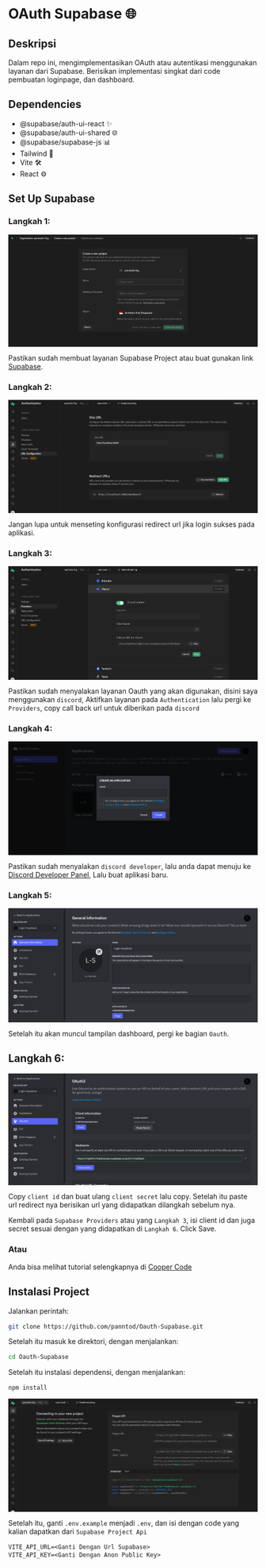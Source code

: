 # OAuth Supabase 🌐

## Deskripsi

Dalam repo ini, mengimplementasikan OAuth atau autentikasi menggunakan layanan dari Supabase. Berisikan implementasi singkat dari code pembuatan loginpage, dan dashboard.

## Dependencies

- @supabase/auth-ui-react ✨
- @supabase/auth-ui-shared 🌐
- @supabase/supabase-js 📊
- Tailwind 🎨
- Vite 🛠️
- React ⚙️

## Set Up Supabase

### Langkah 1:

<div align="center">
    <img src="https://github.com/panntod/Oauth-Supabase/blob/main/doc/supabase-create.png?raw=true" alt="Image's Create Project" style="display: block; margin-left: auto; margin-right: auto;">
</div>

Pastikan sudah membuat layanan Supabase Project atau buat gunakan link [Supabase](https://supabase.com/dashboard/new/).

### Langkah 2:

<div align="center">
    <img src="https://github.com/panntod/Oauth-Supabase/blob/main/doc/supabase-config.png?raw=true" alt="Image's Config Project" style="display: block; margin-left: auto; margin-right: auto;">
</div>

Jangan lupa untuk menseting konfigurasi redirect url jika login sukses pada aplikasi.

### Langkah 3:

<div align="center">
    <img src="https://github.com/panntod/Oauth-Supabase/blob/main/doc/supabase-provider.png?raw=true" alt="Image's Provider" style="display: block; margin-left: auto; margin-right: auto;">
</div>

Pastikan sudah menyalakan layanan Oauth yang akan digunakan, disini saya menggunakan `discord`, Aktifkan layanan pada `Authentication` lalu pergi ke `Providers`, copy call back url untuk diberikan pada `discord`

### Langkah 4:

<div align="center">
    <img src="https://github.com/panntod/Oauth-Supabase/blob/main/doc/discord-create.png?raw=true" alt="Image's Create Discord" style="display: block; margin-left: auto; margin-right: auto;">
</div>

Pastikan sudah menyalakan `discord developer`, lalu anda dapat menuju ke [Discord Developer Panel](https://discord.com/developers/applications), Lalu buat aplikasi baru.

### Langkah 5:

<div align="center">
    <img src="https://github.com/panntod/Oauth-Supabase/blob/main/doc/discord-dashboard.png?raw=true" alt="Image's Discord Dashboard" style="display: block; margin-left: auto; margin-right: auto;">
</div>

Setelah itu akan muncul tampilan dashboard, pergi ke bagian `Oauth`.

## Langkah 6:

<div align="center">
    <img src="https://github.com/panntod/Oauth-Supabase/blob/main/doc/discord-oauth.png?raw=true" alt="Image's Discord Dashboard" style="display: block; margin-left: auto; margin-right: auto;">
</div>

Copy `client id` dan buat ulang `client secret` lalu copy. Setelah itu paste url redirect nya berisikan url yang didapatkan dilangkah sebelum nya.

Kembali pada `Supabase Providers` atau yang `Langkah 3`, isi client id dan juga secret sesuai dengan yang didapatkan di `Langkah 6`. Click Save.

### Atau

Anda bisa melihat tutorial selengkapnya di [Cooper Code](https://www.youtube.com/watch?v=H1V716XPUEs)

## Instalasi Project

Jalankan perintah:

```bash
git clone https://github.com/panntod/Oauth-Supabase.git
```

Setelah itu masuk ke direktori, dengan menjalankan:

```bash
cd Oauth-Supabase
```

Setelah itu instalasi dependensi, dengan menjalankan:

```bash
npm install
```

<div align="center">
    <img src="https://github.com/panntod/Oauth-Supabase/blob/main/doc/supabase-api.png?raw=true" alt="Image's Api" style="display: block; margin-left: auto; margin-right: auto;">
</div>

Setelah itu, ganti `.env.example` menjadi `.env`, dan isi dengan code yang kalian dapatkan dari `Supabase Project Api`

```env
VITE_API_URL=<Ganti Dengan Url Supabase>
VITE_API_KEY=<Ganti Dengan Anon Public Key>
```
